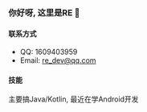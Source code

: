 ### 你好呀, 这里是RE 👋

#### 联系方式
* QQ: 1609403959
* Email: re_dev@qq.com

#### 技能
主要搞Java/Kotlin, 最近在学Android开发
